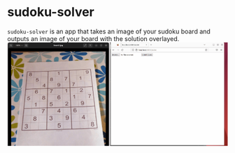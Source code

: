 # sudoku-solver

`sudoku-solver` is an app that takes an image of your sudoku board and outputs an image of your board with the solution overlayed.
![](https://github.com/pstarszyk/sudoku-solver/blob/master/docs/gifs/solver.gif)